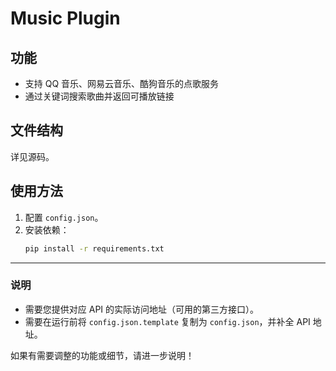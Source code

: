 # Music Plugin

## 功能
- 支持 QQ 音乐、网易云音乐、酷狗音乐的点歌服务
- 通过关键词搜索歌曲并返回可播放链接

## 文件结构
详见源码。

## 使用方法
1. 配置 `config.json`。
2. 安装依赖：
   ```bash
   pip install -r requirements.txt
   
---

### 说明
- 需要您提供对应 API 的实际访问地址（可用的第三方接口）。
- 需要在运行前将 `config.json.template` 复制为 `config.json`，并补全 API 地址。

如果有需要调整的功能或细节，请进一步说明！
